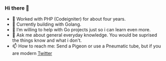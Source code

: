 ### Hi there 👋

- 🔭 Worked with PHP (Codeigniter) for about four years.
- 🌱 Currently building with Golang.
- 👯 I’m willing to help with Go projects just so i can learn even more.
- 💬 Ask me about general everyday knowledge. You would be suprised the things know and what i don't.
- 📫 How to reach me: Send a Pigeon or use a Pneumatic tube, but if you are modern [Twitter](https://www.twitter.com/promiseseunfemi)


